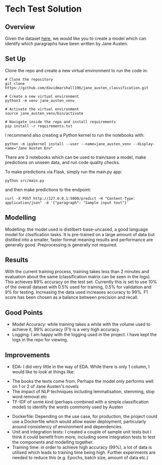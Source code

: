 # Tech Test Solution

## Overview

Given the dataset [here](./data/gutenberg-paragraphs.json), we would like you to create a model which can identify which paragraphs have been written by Jane Austen.

## Set Up
Clone the repo and create a new virtual environment to run the code in:

```
# Clone the repository
git clone https://github.com/davidmarshall196/jane_austen_classification.git

# Create a new virtual environment
python3 -m venv jane_austen_venv

# Activate the virtual environment
source jane_austen_venv/bin/activate

# Navigate inside the repo and install requirements
pip install -r requirements.txt
```

I recommend also creating a Python kernel to run the notebooks with:
```
python -m ipykernel install --user --name=jane_austen_venv --display-name="Jane Austen Env"
```

There are 3 notebooks which can be used to train/save a model, make predictions on unseen data, and run code quality checks.

To make predictions via Flask, simply run the main.py app:
```
python src/main.py
```
and then make predictions to the endpoint:
```
curl -X POST http://127.0.0.1:5000/predict -H "Content-Type: application/json" -d '{"paragraph": "Sample input text"}'
```

## Modelling
Modelling: the model used is distilbert-base-uncased, a good language model for clssification tasks. It is pre-trained on a large amount of data but distilled into a smaller, faster format meaning results and performance are generally good. Preprocessing is generally not required.

## Results
With the current training process, training takes less than 2 minutes and evaluation about the same (classification matrix can be seen in the logs). This achieves 89% accuracy on the test set. Currently this is set to use 10% of the overall dataset with 0.5% used for training, 0.5% for validation and 9% for testing. Increasing the data used increases accuracy to 99%. F1 score has been chosen as a balance between precision and recall.

## Good Points
* Model Accuracy: while training takes a while with the volume used to achieve it, 99% accuracy (F1) is a very high accuracy.
* Logging: I am happy with the logging used in the project. I have kept the logs in the repo for viewing.

## Improvements
* EDA: I did very little in the way of EDA. While there is only 1 column, I would like to look at things like:
- The books the texts come from. Perhaps the model only performs well on 1 or 2 of Jane Austen's novels
- The impact of NLP techniques including lemmatisation, stemming, stop word removal etc
- TF-IDF of some kind (perhaps combined with a simple classification model) to identify the words commonly used by Austen
* Dockerfile: Depending on the use case, for production, the project could use a Dockerfile which would allow easier deployment, particularly around consistency of environment and dependencies.
* Unit and integration tests: I created a couple of sample unit tests but I think it could benefit from more, including some integration tests to test the components and modelling together.
* Training time: in order to achieve high accuracy (99%), a lot of data is utilised which leads to training time being high. Further experiments are needed to reduce this (e.g. Epochs, batch size, amount of data etc.)

